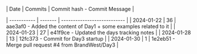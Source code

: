 | Date       | Commits | Commit hash - Commit Message |

| ----------- | ------- | --------------------------- |
| 2024-01-22 | 36 | aae3af0 - Added the content of Day1 + some examples related to it |
| 2024-01-23 | 27 | e41f9ce - Updated the days tracking notes |
| 2024-01-28 | 13 | 12fc373 - Commit for Day3 startup |
| 2024-01-30 | 1 | 1e2eb51 - Merge pull request #4 from BrandWest/Day3 |

